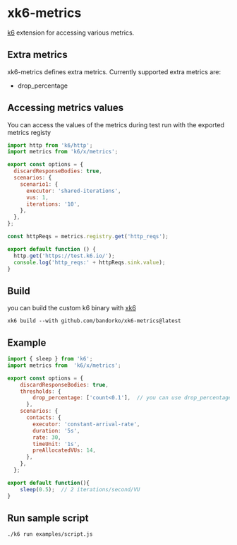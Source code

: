 # xk6-metrics
[k6](https://github.com/grafana/k6) extension for accessing various metrics.

## Extra metrics
xk6-metrics defines extra metrics.
Currently supported extra metrics are:

- drop_percentage

## Accessing metrics values

You can access the values of the metrics during test run with the exported metrics registy

```js
import http from 'k6/http';
import metrics from 'k6/x/metrics';

export const options = {
  discardResponseBodies: true,
  scenarios: {
    scenario1: {
      executor: 'shared-iterations',
      vus: 1,
      iterations: '10',
    },
  },
};

const httpReqs = metrics.registry.get('http_reqs');

export default function () {
  http.get('https://test.k6.io/');
  console.log('http_reqs:' + httpReqs.sink.value);
}
```

## Build
you can build the custom k6 binary with [xk6](https://github.com/grafana/xk6)

```shell
xk6 build --with github.com/bandorko/xk6-metrics@latest
```

## Example

```javascript
import { sleep } from 'k6';
import metrics from  'k6/x/metrics';

export const options = {
    discardResponseBodies: true,
    thresholds: {
        drop_percentage: ['count<0.1'],  // you can use drop_percentage metrics here
      },
    scenarios: {
      contacts: {
        executor: 'constant-arrival-rate',
        duration: '5s',
        rate: 30,
        timeUnit: '1s',
        preAllocatedVUs: 14,
      },
    },
  };

export default function(){
    sleep(0.5);  // 2 iterations/second/VU
}

```

## Run sample script
```shell
./k6 run examples/script.js
```